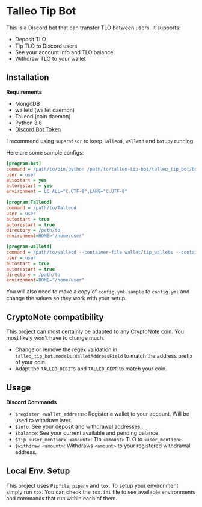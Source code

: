 # Talleo Tip Bot

This is a Discord bot that can transfer TLO between users. It supports:

- Deposit TLO
- Tip TLO to Discord users
- See your account info and TLO balance
- Withdraw TLO to your wallet

## Installation

**Requirements**

- MongoDB
- walletd (wallet daemon)
- Talleod (coin daemon)
- Python 3.8
- [Discord Bot Token](https://discordapp.com/developers/applications/me)

I recommend using `supervisor` to keep `Talleod`, `walletd`
and `bot.py` running.

Here are some sample configs:

```ini
[program:bot]
command = /path/to/bin/python /path/to/talleo-tip-bot/talleo_tip_bot/bot.py --config /path/to/config.yml
user = user
autostart = yes
autorestart = yes
environment = LC_ALL="C.UTF-8",LANG="C.UTF-8"

[program:Talleod]
command = /path/to/Talleod
user = user
autostart = true
autorestart = true
directory = /path/to
environment=HOME="/home/user"

[program:walletd]
command = /path/to/walletd --container-file wallet/tip_wallets --container-password ****** --rpc-password ******
user = user
autostart = true
autorestart = true
directory = /path/to
environment=HOME="/home/user"
```

You will also need to make a copy of `config.yml.sample` to `config.yml` and
change the values so they work with your setup.

## CryptoNote compatibility

This project can most certainly be adapted to any
[CryptoNote](https://github.com/forknote/cryptonote-generator) coin.
You most likely won't have to change much.

- Change or remove the regex validation in `talleo_tip_bot.models:WalletAddressField`
to match the address prefix of your coin.
- Adapt the `TALLEO_DIGITS` and `TALLEO_REPR` to match your coin.

## Usage

**Discord Commands**

- `$register <wallet_address>`: Register a wallet to your account.
Will be used to withdraw later.
- `$info`: See your deposit and withdrawal addresses.
- `$balance`: See your current available and pending balance.
- `$tip <user_mention> <amount>`: Tip `<amount>` TLO to `<user_mention>`.
- `$withdraw <amount>`: Withdraws `<amount>` to your registered
withdrawal address.

## Local Env. Setup

This project uses `Pipfile`, `pipenv` and `tox`. To setup your environment
simply run `tox`. You can check the `tox.ini` file to see available environments
and commands that run within each of them.

